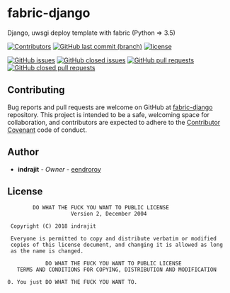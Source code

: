 # fabric-django

Django, uwsgi deploy template with fabric (Python => 3.5)

[![Contributors](https://img.shields.io/github/contributors/eendroroy/fabric-django.svg)](https://github.com/eendroroy/fabric-django/graphs/contributors)
[![GitHub last commit (branch)](https://img.shields.io/github/last-commit/eendroroy/fabric-django/master.svg)](https://github.com/eendroroy/fabric-django)
[![license](https://img.shields.io/github/license/eendroroy/fabric-django.svg)](https://github.com/eendroroy/fabric-django/blob/master/LICENSE)

[![GitHub issues](https://img.shields.io/github/issues/eendroroy/fabric-django.svg)](https://github.com/eendroroy/fabric-django/issues)
[![GitHub closed issues](https://img.shields.io/github/issues-closed/eendroroy/fabric-django.svg)](https://github.com/eendroroy/fabric-django/issues?q=is%3Aissue+is%3Aclosed)
[![GitHub pull requests](https://img.shields.io/github/issues-pr/eendroroy/fabric-django.svg)](https://github.com/eendroroy/fabric-django/pulls)
[![GitHub closed pull requests](https://img.shields.io/github/issues-pr-closed/eendroroy/fabric-django.svg)](https://github.com/eendroroy/fabric-django/pulls?q=is%3Apr+is%3Aclosed)

## Contributing

Bug reports and pull requests are welcome on GitHub at [fabric-django](https://github.com/eendroroy/fabric-django) repository.
This project is intended to be a safe, welcoming space for collaboration, and contributors are expected to adhere to the [Contributor Covenant](http://contributor-covenant.org) code of conduct.

## Author

* **indrajit** - *Owner* - [eendroroy](https://github.com/eendroroy)

## License

```
        DO WHAT THE FUCK YOU WANT TO PUBLIC LICENSE
                    Version 2, December 2004

 Copyright (C) 2018 indrajit

 Everyone is permitted to copy and distribute verbatim or modified
 copies of this license document, and changing it is allowed as long
 as the name is changed.

            DO WHAT THE FUCK YOU WANT TO PUBLIC LICENSE
   TERMS AND CONDITIONS FOR COPYING, DISTRIBUTION AND MODIFICATION

0. You just DO WHAT THE FUCK YOU WANT TO.
```
